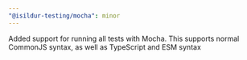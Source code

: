 ```yaml
---
"@isildur-testing/mocha": minor
---
```


Added support for running all tests with Mocha. This supports normal CommonJS syntax, as well as TypeScript and ESM syntax
